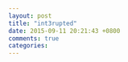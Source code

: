 ```yaml
---
layout: post
title: "int3rupted"
date: 2015-09-11 20:21:43 +0800
comments: true
categories: 
---
```

